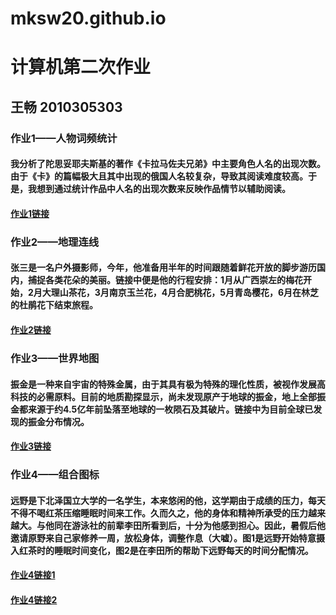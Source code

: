# mksw20.github.io
#  计算机第二次作业
##  王畅  2010305303
  
  
### 作业1——人物词频统计
#### 我分析了陀思妥耶夫斯基的著作《卡拉马佐夫兄弟》中主要角色人名的出现次数。由于《卡》的篇幅极大且其中出现的俄国人名较复杂，导致其阅读难度较高。于是，我想到通过统计作品中人名的出现次数来反映作品情节以辅助阅读。
#### [作业1链接](http://mksw20.github.io/wordfreq.html)
  
  
### 作业2——地理连线
#### 张三是一名户外摄影师，今年，他准备用半年的时间跟随着鲜花开放的脚步游历国内，捕捉各类花朵的美丽。链接中便是他的行程安排：1月从广西崇左的梅花开始，2月大理山茶花，3月南京玉兰花，4月合肥桃花，5月青岛樱花，6月在林芝的杜鹃花下结束旅程。
#### [作业2链接](http://mksw20.github.io/fly_after_flower.html)
  
  
### 作业3——世界地图
#### 振金是一种来自宇宙的特殊金属，由于其具有极为特殊的理化性质，被视作发展高科技的必需原料。目前的地质勘探显示，尚未发现原产于地球的振金，地上全部振金都来源于约4.5亿年前坠落至地球的一枚陨石及其破片。链接中为目前全球已发现的振金分布情况。
#### [作业3链接](http://mksw20.github.io/Vibranium.html)
  
  
### 作业4——组合图标
#### 远野是下北泽国立大学的一名学生，本来悠闲的他，这学期由于成绩的压力，每天不得不喝红茶压缩睡眠时间来工作。久而久之，他的身体和精神所承受的压力越来越大。与他同在游泳社的前辈李田所看到后，十分为他感到担心。因此，暑假后他邀请原野来自己家修养一周，放松身体，调整作息（大嘘）。图1是远野开始特意摄入红茶时的睡眠时间变化，图2是在李田所的帮助下远野每天的时间分配情况。
#### [作业4链接1](http://mksw20.github.io/Blacktea.html)    
#### [作业4链接2](http://mksw20.github.io/timeline_pie.html)
  
